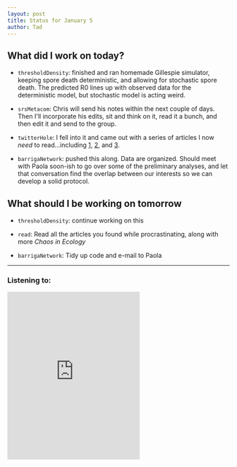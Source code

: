 ```yaml
---
layout: post
title: Status for January 5
author: Tad
---
```


## What did I work on today?

* `thresholdDensity`: finished and ran homemade Gillespie simulator, keeping spore death deterministic, and allowing for stochastic spore death. The predicted R0 lines up with observed data for the deterministic model, but stochastic model is acting weird.

* `srsMetacom`: Chris will send his notes within the next couple of days. Then I'll incorporate his edits, sit and think on it, read it a bunch, and then edit it and send to the group.

* `twitterHole`: I fell into it and came out with a series of articles I now _need_ to read...including [1](http://biorxiv.org/content/early/2015/11/26/032938), [2](http://onlinelibrary.wiley.com/wol1/doi/10.1111/ele.12548/full), and [3](https://peerj.com/preprints/1589.pdf).

* `barrigaNetwork`: pushed this along. Data are organized. Should meet with Paola soon-ish to go over some of the preliminary analyses, and let that conversation find the overlap between our interests so we can develop a solid protocol.


## What should I be working on tomorrow

* `thresholdDensity`: continue working on this

* `read`: Read all the articles you found while procrastinating, along with more _Chaos in Ecology_

* `barrigaNetwork`: Tidy up code and e-mail to Paola



---

### Listening to:
<iframe src="https://embed.spotify.com/?uri=spotify:track:4P0TXIixhRKMMu5WuSry4m" width="300" height="380" frameborder="0" allowtransparency="true"></iframe>
 <i class='fa fa-code' style='color:pink'></i>
